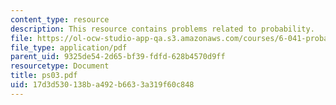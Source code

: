 ```yaml
---
content_type: resource
description: This resource contains problems related to probability.
file: https://ol-ocw-studio-app-qa.s3.amazonaws.com/courses/6-041-probabilistic-systems-analysis-and-applied-probability-spring-2006/17d3d530138ba492b6633a319f60c848_ps03.pdf
file_type: application/pdf
parent_uid: 9325de54-2d65-bf39-fdfd-628b4570d9ff
resourcetype: Document
title: ps03.pdf
uid: 17d3d530-138b-a492-b663-3a319f60c848
---
```

